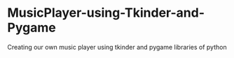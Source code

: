 # MusicPlayer-using-Tkinder-and-Pygame
Creating our own music player using  tkinder and pygame libraries of python
